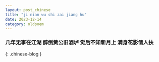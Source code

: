 ```yaml
---
layout: post_chinese
title: "ji nian wu shi zai jiang hu"
date: 2023-12-14
category: oldpoem
---
```


### 几年无事在江湖 醉倒黄公旧酒垆 觉后不知新月上 满身花影倩人扶
{: .chinese-blog }